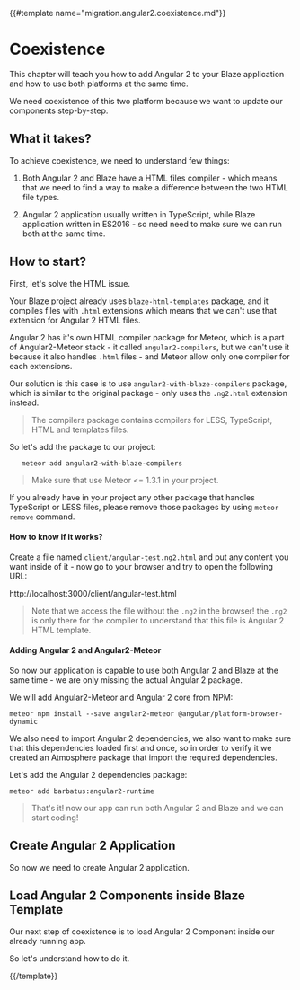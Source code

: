 {{#template name="migration.angular2.coexistence.md"}}

# Coexistence

This chapter will teach you how to add Angular 2 to your Blaze application and how to use both platforms at the same time.

We need coexistence of this two platform because we want to update our components step-by-step.

## What it takes?

To achieve coexistence, we need to understand few things:

1. Both Angular 2 and Blaze have a HTML files compiler - which means that we need to find a way to make a difference between the two HTML file types.

2. Angular 2 application usually written in TypeScript, while Blaze application written in ES2016 - so need need to make sure we can run both at the same time.

## How to start?

First, let's solve the HTML issue.

Your Blaze project already uses `blaze-html-templates` package, and it compiles files with `.html` extensions which means that we can't use that extension for Angular 2 HTML files.

Angular 2 has it's own HTML compiler package for Meteor, which is a part of Angular2-Meteor stack - it called `angular2-compilers`, but we can't use it because it also handles `.html` files - and Meteor allow only one compiler for each extensions.

Our solution is this case is to use `angular2-with-blaze-compilers` package, which is similar to the original package - only uses the `.ng2.html` extension instead.

> The compilers package contains compilers for LESS, TypeScript, HTML and templates files.

So let's add the package to our project:

       meteor add angular2-with-blaze-compilers

> Make sure that use Meteor <= 1.3.1 in your project.

If you already have in your project any other package that handles TypeScript or LESS files, please remove those packages by using `meteor remove` command.

#### How to know if it works?

Create a file named `client/angular-test.ng2.html` and put any content you want inside of it - now go to your browser and try to open the following URL:

http://localhost:3000/client/angular-test.html

> Note that we access the file without the `.ng2` in the browser! the `.ng2` is only there for the compiler to understand that this file is Angular 2 HTML template.

#### Adding Angular 2 and Angular2-Meteor

So now our application is capable to use both Angular 2 and Blaze at the same time - we are only missing the actual Angular 2 package.

We will add Angular2-Meteor and Angular 2 core from NPM:

    meteor npm install --save angular2-meteor @angular/platform-browser-dynamic

We also need to import Angular 2 dependencies, we also want to make sure that this dependencies loaded first and once, so in order to verify it we created an Atmosphere package that import the required dependencies.

Let's add the Angular 2 dependencies package:

    meteor add barbatus:angular2-runtime

> That's it! now our app can run both Angular 2 and Blaze and we can start coding!

## Create Angular 2 Application

So now we need to create Angular 2 application.

## Load Angular 2 Components inside Blaze Template

Our next step of coexistence is to load Angular 2 Component inside our already running app.

So let's understand how to do it.


{{/template}}

